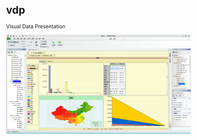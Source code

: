 # vdp
Visual Data Presentation

![screenshot1](https://github.com/temp1352/vdp/blob/main/images/screenshot1.png)
